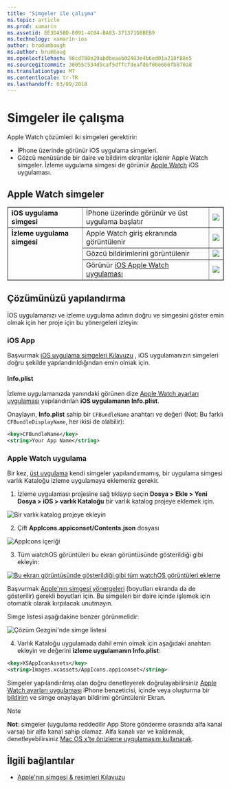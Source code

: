 ```yaml
---
title: "Simgeler ile çalışma"
ms.topic: article
ms.prod: xamarin
ms.assetid: EE3D45BD-8091-4C04-BA83-371371D8BEB9
ms.technology: xamarin-ios
author: bradumbaugh
ms.author: brumbaug
ms.openlocfilehash: 98cd780a29abdbeaab02483e4b6ed01a218f88e5
ms.sourcegitcommit: 30055c534d9caf5dffcfdeafd6f08e666fb870a8
ms.translationtype: MT
ms.contentlocale: tr-TR
ms.lasthandoff: 03/09/2018
---
```

# <a name="working-with-icons"></a>Simgeler ile çalışma

Apple Watch çözümleri iki simgeleri gerektirir:

* İPhone üzerinde görünür iOS uygulama simgeleri.
* Gözcü menüsünde bir daire ve bildirim ekranlar işlenir Apple Watch simgeler. İzleme uygulama simgesi de görünür [Apple Watch](~/ios/watchos/app-fundamentals/settings.md) iOS uygulaması.

## <a name="apple-watch-icons"></a>Apple Watch simgeler

<table align="center" border="1" cellpadding="1" cellspacing="1">
    <tr>
      <td valign="top">
        <b>iOS uygulama simgesi</b>
      </td>
      <td valign="top">
İPhone üzerinde görünür ve üst uygulama başlatır </td>
      <td>
        <img src="icons-images/icon-ios.png" class="tableimg">
      </td>
    </tr>
    <tr>
      <td valign="top" rowspan="3">
        <b>İzleme uygulama simgesi</b>
      </td>
      <td valign="top">
Apple Watch giriş ekranında görüntülenir </td>
      <td>
        <img src="icons-images/icon-home.png" class="tableimg" />
      </td>
    </tr>
    <tr>
      <td valign="top">
Gözcü bildirimlerini görüntülenir </td>
      <td>
        <img src="icons-images/notification-icon.png" class="tableimg" />
      </td>
    </tr>
    <tr>
      <td valign="top">
Görünür <a href="~/ios/watchos/app-fundamentals/settings.md">iOS Apple Watch uygulaması</a>
      </td>
      <td>
        <a href="icons-images/watch-app.png">
          <img src="icons-images/watch-app-sml.png" class="tableimg">
        </a>
      </td>
    </tr>
    <tbody>
</table>



## <a name="configuring-your-solution"></a>Çözümünüzü yapılandırma

İOS uygulamanızı ve izleme uygulama adının doğru ve simgesini göster emin olmak için her proje için bu yönergeleri izleyin:

### <a name="ios-app"></a>iOS App

Başvurmak [iOS uygulama simgeleri Kılavuzu](~/ios/app-fundamentals/images-icons/app-icons.md) , iOS uygulamanızın simgeleri doğru şekilde yapılandırıldığından emin olmak için.

#### <a name="infoplist"></a>Info.plist

İzleme uygulamanızda yanındaki görünen dize [Apple Watch ayarları uygulaması](~/ios/watchos/app-fundamentals/settings.md) yapılandırılan **iOS uygulamanın Info.plist**.

Onaylayın, **Info.plist** sahip bir `CFBundleName` anahtarı ve değeri (Not: Bu farklı `CFBundleDisplayName`, her ikisi de olabilir):

```xml
<key>CFBundleName</key>
<string>Your App Name</string>
```

### <a name="apple-watch-app"></a>Apple Watch uygulama

Bir kez, [üst uygulama](~/ios/watchos/app-fundamentals/parent-app.md) kendi simgeler yapılandırmamış, bir uygulama simgesi varlık Kataloğu izleme uygulamaya eklemeniz gerekir.

1. İzleme uygulaması projesine sağ tıklayıp seçin **Dosya > Ekle > Yeni Dosya > iOS > varlık Kataloğu** bir varlık katalog projeye eklemek için.

 ![](icons-images/newasset.png "Bir varlık katalog projeye ekleyin")

2. Çift **AppIcons.appiconset/Contents.json** dosyası

  ![](icons-images/xcassets-iconset-sml.png "AppIcons içeriği")

3. Tüm watchOS görüntüleri bu ekran görüntüsünde gösterildiği gibi ekleyin:

  [![](icons-images/appicons-sml.png "Bu ekran görüntüsünde gösterildiği gibi tüm watchOS görüntüleri ekleme")](icons-images/appicons.png#lightbox)

  Başvurmak [Apple'nın simgesi yönergeleri](https://developer.apple.com/library/prerelease/ios/documentation/UserExperience/Conceptual/WatchHumanInterfaceGuidelines/IconandImageSizes.html) (boyutları ekranda da de gösterilir) gerekli boyutları için. Bu simgeleri bir daire içinde işlemek için otomatik olarak kırpılacak unutmayın.

  Simge listesi aşağıdakine benzer görünmelidir:

  ![](icons-images/xcassets-complete-sml.png "Çözüm Gezgini'nde simge listesi")

4. Varlık Kataloğu uygulamada dahil emin olmak için aşağıdaki anahtarı ekleyin ve değerini **izleme uygulamanın Info.plist**:

```xml
<key>XSAppIconAssets</key>
<string>Images.xcassets/AppIcons.appiconset</string>
```

Simgeler yapılandırılmış olan doğru denetleyerek doğrulayabilirsiniz [Apple Watch ayarları uygulaması](~/ios/watchos/app-fundamentals/settings.md) iPhone benzeticisi, içinde veya oluşturma bir [bildirim](~/ios/watchos/platform/notifications.md) ve simge onaylayan bildirimi görüntülenir Ekran.

> [!NOTE]
> **Not**: simgeler (uygulama reddedilir App Store gönderme sırasında alfa kanal varsa) bir alfa kanal sahip olamaz. Alfa kanalı var ve kaldırmak, denetleyebilirsiniz [Mac OS x'te önizleme uygulamasını kullanarak](~/ios/watchos/troubleshooting.md#noalpha).


## <a name="related-links"></a>İlgili bağlantılar

- [Apple'nın simgesi & resimleri Kılavuzu](https://developer.apple.com/library/prerelease/ios/documentation/UserExperience/Conceptual/WatchHumanInterfaceGuidelines/IconandImageSizes.html)

